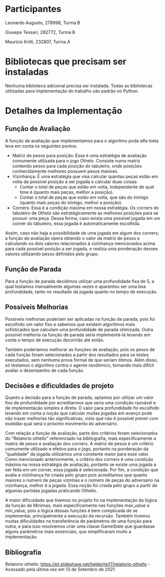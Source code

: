 # Participantes
Leonardo Augusto, 278998, Turma B

Giusepe Tessari, 282772, Turma B

Maurício Kritli, 232807, Turma A

# Bibliotecas que precisam ser instaladas

Nenhuma biblioteca adicional precisa ser instalada. Todas as bibliotecas utilizadas para implementação do trabalho são padrão no Python.

# Detalhes da Implementação

## Função de Avaliação

A função de avaliação que implementamos para o algoritmo poda alfa-beta leva em conta os seguintes pontos:
- Matriz de pesos para posição: Essa é uma estratégia de avaliação comumente utilizada para o jogo Othelo. Consiste numa matriz contendo pesos para cada posição do tabuleiro, onde posições conhecidamente melhores possuem pesos maiores.
- Vizinhança: É uma estratégia que visa calcular quantas peças estão em volta da possível posição a ser jogada e calcular duas coisas:
    - Contar o total de peças que estão em volta, independente de qual time é (quanto mais peças, melhor a posição).
    - Contar o total de peças que estão em volta, que são do inimigo (quanto mais peças do inimigo, melhor a posição).
- Corners: Essa é a condição máxima em nossa estratégia. Os corners do tabuleiro de Othelo são estratégicamente as melhores posições para se possuir uma peça. Dessa forma, caso exista uma possível jogada em um corner do tabuleiro, essa jogada é automaticamente escolhida.

Assim, caso não haja a possibilidade de uma jogada em algum dos corners, a função de avaliação opera obtendo o valor da matriz de pesos e calculando os dois valores relacionados à vizinhança mencionados acima para cada possível posição a ser jogada, e realiza uma ponderação desses valores utilizando pesos definidos pelo grupo.

## Função de Parada

Para a função de parada decidimos utilizar uma profundidade fixa de 5, a qual testamos manualmente algumas vezes e aparentou ser uma boa profundidade, tanto no resultado da jogada quanto no tempo de execução.

## Possíveis Melhorias

Possíveis melhorias poderiam ser aplicadas na função de parada, pois foi escolhido um valor fixo e sabemos que existem algoritmos mais sofisticados que calculam uma profundidade de parada otimizada. Outra possível melhoria na função de parada seria implementá-la levando em conta o tempo de execução decorrido até então.

Também poderiamos melhorar as funções de avaliação, pois os pesos de cada função foram selecionados a partir dos resultados para os testes executados, sem nenhuma prova formal de que seriam ótimos. Além disso, só testamos o algoritmo contra o agente randômico, tornando mais difícil avaliar o desempenho de cada função.

## Decisões e dificuldades de projeto

Quanto a decisão para a função de parada, optamos por utilizar um valor fixo de profundidade por acreditarmos que seria uma condição razoável e de implementação simples e direta. O valor para profundidade foi escolhido levando em conta a noção que calcular muitas jogadas em avanço pode não trazer melhorias tão significativas, visto que não é possível prever com exatidão qual será o próximo movimento do adversário.

Com relação a função de avaliação, parte dos critérios foram selecionados do "Relatorio othello" referenciado na bibliografia, mais especificamente a matriz de pesos e avaliação dos corners. A matriz de pesos é um critério comumente utilizado e efetivo para o jogo, portanto na ponderação da "qualidade" da jogada utilizamos uma constante maior para esse valor. 
Como mencionado anteriormente, o critério dos corners é uma condição máxima na nossa estratégia de avaliação, portanto se existe uma jogada a ser feita em um corner, essa jogada é selecionada.
Por fim, a condição que avalia a vizinhança foi criada pelo grupo pois acreditamos que quanto maiores o número de peças vizinhas e o número de peças do adversário na vizinhança, melhor é a jogada. Essa noção foi criada pelo grupo a partir de algumas partidas jogadas praticando Othello.

A maior dificuldade que tivemos no projeto foi na implementação da lógica da função de Minimax, mais específicamente nas funções max_value e min_value, pois a lógica dessas funções é bem complicada de se implementar, principalmente a execução da recursão. Também tivemos muitas dificuldades na transferência de parâmetros de uma função para outra, e para isso resolvemos criar uma classe GameState que guardasse alguns parâmetros mais essenciais, que simplificaram muito a implementação.

## Bibliografia

Relatorio othello: https://pt.slideshare.net/helderhp17/relatorio-othello - Acessado pela última vez em 13 de Setembro de 2021.